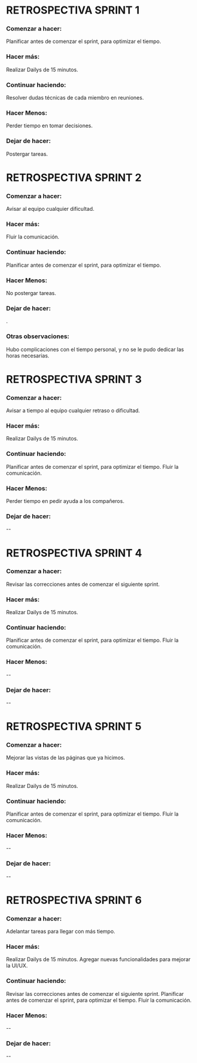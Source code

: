 # RETROSPECTIVA SPRINT 1
### Comenzar a hacer: 
Planificar antes de comenzar el sprint, para optimizar el tiempo.

### Hacer más:
Realizar Dailys de 15 minutos.

### Continuar haciendo:
Resolver dudas técnicas de cada miembro en reuniones.

### Hacer Menos:
Perder tiempo en tomar decisiones.

### Dejar de hacer:
Postergar tareas.

# RETROSPECTIVA SPRINT 2
### Comenzar a hacer: 
Avisar al equipo cualquier dificultad.

### Hacer más:
Fluir la comunicación.

### Continuar haciendo:
Planificar antes de comenzar el sprint, para optimizar el tiempo.

### Hacer Menos:
No postergar tareas.

### Dejar de hacer:
.

### Otras observaciones:
Hubo complicaciones con el tiempo personal, y no se le pudo dedicar las horas necesarias.

# RETROSPECTIVA SPRINT 3
### Comenzar a hacer: 
Avisar a tiempo al equipo cualquier retraso o dificultad.

### Hacer más:
Realizar Dailys de 15 minutos.

### Continuar haciendo:
Planificar antes de comenzar el sprint, para optimizar el tiempo. Fluir la comunicación.

### Hacer Menos:
Perder tiempo en pedir ayuda a los compañeros.

### Dejar de hacer:
--

# RETROSPECTIVA SPRINT 4
### Comenzar a hacer: 
Revisar las correcciones antes de comenzar el siguiente sprint.

### Hacer más:
Realizar Dailys de 15 minutos.

### Continuar haciendo:
Planificar antes de comenzar el sprint, para optimizar el tiempo. Fluir la comunicación.

### Hacer Menos:
--

### Dejar de hacer:
--

# RETROSPECTIVA SPRINT 5
### Comenzar a hacer: 
Mejorar las vistas de las páginas que ya hicimos.

### Hacer más:
Realizar Dailys de 15 minutos.

### Continuar haciendo:
Planificar antes de comenzar el sprint, para optimizar el tiempo. Fluir la comunicación.

### Hacer Menos:
--

### Dejar de hacer:
--

# RETROSPECTIVA SPRINT 6
### Comenzar a hacer: 
Adelantar tareas para llegar con más tiempo.

### Hacer más:
Realizar Dailys de 15 minutos.
Agregar nuevas funcionalidades para mejorar la UI/UX.

### Continuar haciendo:
Revisar las correcciones antes de comenzar el siguiente sprint.
Planificar antes de comenzar el sprint, para optimizar el tiempo. Fluir la comunicación.

### Hacer Menos:
--

### Dejar de hacer:
--